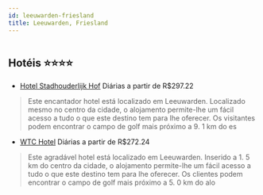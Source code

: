 ```yaml
---
id: leeuwarden-friesland
title: Leeuwarden, Friesland
---
```


<center><img src="https://photos.hotelbeds.com/giata/59/591658/591658a_hb_a_001.jpg" alt="" /></center>


## Hotéis ⭐️⭐️⭐️⭐️

-    [Hotel Stadhouderlijk Hof](https://www.hurb.com/aud/https://www.hurb.com/hoteis/leeuwarden/hotel-stadhouderlijk-hof-JNP-JP145951?cmp=18055) Diárias a partir de R$297.22
   > Este encantador hotel está localizado em Leeuwarden. Localizado mesmo no centro da cidade, o alojamento permite-lhe um fácil acesso a tudo o que este destino tem para lhe oferecer. Os visitantes podem encontrar o campo de golf mais próximo a 9. 1 km do es
-    [WTC Hotel](https://www.hurb.com/aud/https://www.hurb.com/hoteis/leeuwarden/wtc-hotel-JNP-JP307044?cmp=18055) Diárias a partir de R$272.24
   > Este agradável hotel está localizado em Leeuwarden. Inserido a 1. 5 km do centro da cidade, o alojamento permite-lhe um fácil acesso a tudo o que este destino tem para lhe oferecer. Os clientes podem encontrar o campo de golf mais próximo a 5. 0 km do alo
